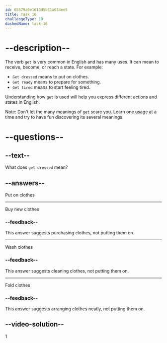 ```yaml
---
id: 65579a0e1613d5b31a034ee5
title: Task 16
challengeType: 19
dashedName: task-16
---
```


# --description--

The verb `get` is very common in English and has many uses. It can mean to receive, become, or reach a state. For example:

- `Get dressed` means to put on clothes.
- `Get ready` means to prepare for something.
- `Get tired` means to start feeling tired.

Understanding how `get` is used will help you express different actions and states in English. 

Note: Don't let the many meanings of `get` scare you. Learn one usage at a time and try to have fun discovering its several meanings.

# --questions--

## --text--

What does `get dressed` mean?

## --answers--

Put on clothes

---

Buy new clothes

### --feedback--

This answer suggests purchasing clothes, not putting them on.

---

Wash clothes

### --feedback--

This answer suggests cleaning clothes, not putting them on.

---

Fold clothes

### --feedback--

This answer suggests arranging clothes neatly, not putting them on.

## --video-solution--

1
